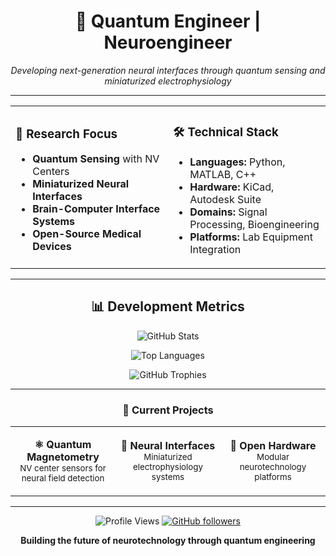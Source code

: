 <div align="center">

# 🧬 Quantum Engineer | Neuroengineer

*Developing next-generation neural interfaces through quantum sensing and miniaturized electrophysiology*

</div>

---

<table>
<tr>
<td width="50%">

### 🔬 Research Focus
- **Quantum Sensing** with NV Centers
- **Miniaturized Neural Interfaces**
- **Brain-Computer Interface Systems**
- **Open-Source Medical Devices**

</td>
<td width="50%">

### 🛠️ Technical Stack
- **Languages:** Python, MATLAB, C++
- **Hardware:** KiCad, Autodesk Suite
- **Domains:** Signal Processing, Bioengineering
- **Platforms:** Lab Equipment Integration

</td>
</tr>
</table>

---

<div align="center">

## 📊 Development Metrics

![GitHub Stats](https://github-readme-stats.vercel.app/api?username=abasalt00&show_icons=true&theme=default&hide_border=true&title_color=2563eb&icon_color=3b82f6&text_color=374151&bg_color=ffffff&include_all_commits=true&count_private=false&custom_title=Contributions)

![Top Languages](https://github-readme-stats.vercel.app/api/top-langs/?username=abasalt00&layout=compact&theme=default&hide_border=true&title_color=2563eb&text_color=374151&bg_color=ffffff&langs_count=5&custom_title=Languages)

![GitHub Trophies](https://github-profile-trophy.vercel.app/?username=abasalt00&theme=flat&no-frame=true&no-bg=true&margin-w=4&column=4&title=Stars,Followers,Commits,Repositories)

</div>

---

<div align="center">

### 🎯 Current Projects

</div>

<table align="center">
<tr>
<td align="center" width="33%">

**⚛️ Quantum Magnetometry**
<br>
<sub>NV center sensors for neural field detection</sub>

</td>
<td align="center" width="33%">

**🧠 Neural Interfaces**
<br>
<sub>Miniaturized electrophysiology systems</sub>

</td>
<td align="center" width="33%">

**🔧 Open Hardware**
<br>
<sub>Modular neurotechnology platforms</sub>

</td>
</tr>
</table>

---

<div align="center">

![Profile Views](https://komarev.com/ghpvc/?username=abasalt00&color=2563eb&style=flat-square&label=Profile+Views)
[![GitHub followers](https://img.shields.io/github/followers/abasalt00?color=3b82f6&style=flat-square&label=Followers)](https://github.com/abasalt00)

**Building the future of neurotechnology through quantum engineering**

</div>
